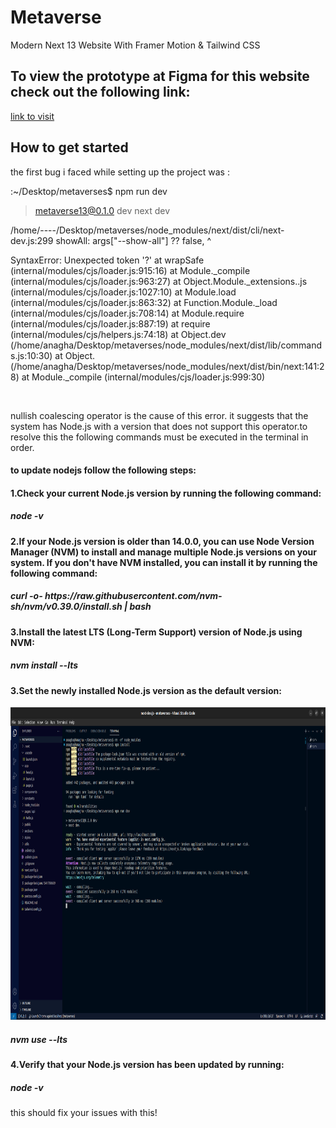 # Metaverse
Modern Next 13 Website With Framer Motion &amp; Tailwind CSS

<h2>To view the prototype at Figma for this website check out the following link: </h2>

<a href="https://www.figma.com/proto/FcrtNOBixgkqtqUZulxtu4/Modern-UI%2FUX-Framer-Motion?type=design&node-id=1-4&t=8xddDqzESEwpsUdI-1&scaling=min-zoom&page-id=0%3A1&mode=design">link to visit</a>

<!-- <p>To get started, you can download the ZIP file by clicking the following link:</p>
<a href="path/to/your/zip/file.zip" download>Download ZIP File</a>
-->

<h2>How to get started</h2>
<p> the first bug i faced while setting up the project was :

:~/Desktop/metaverses$ npm run dev

> metaverse13@0.1.0 dev
> next dev

/home/----/Desktop/metaverses/node_modules/next/dist/cli/next-dev.js:299
                    showAll: args["--show-all"] ?? false,
                                                 ^

SyntaxError: Unexpected token '?'
    at wrapSafe (internal/modules/cjs/loader.js:915:16)
    at Module._compile (internal/modules/cjs/loader.js:963:27)
    at Object.Module._extensions..js (internal/modules/cjs/loader.js:1027:10)
    at Module.load (internal/modules/cjs/loader.js:863:32)
    at Function.Module._load (internal/modules/cjs/loader.js:708:14)
    at Module.require (internal/modules/cjs/loader.js:887:19)
    at require (internal/modules/cjs/helpers.js:74:18)
    at Object.dev (/home/anagha/Desktop/metaverses/node_modules/next/dist/lib/commands.js:10:30)
    at Object.<anonymous> (/home/anagha/Desktop/metaverses/node_modules/next/dist/bin/next:141:28)
    at Module._compile (internal/modules/cjs/loader.js:999:30)

</p>
<br>
<p>nullish coalescing operator is the cause of this error. it suggests that the system has Node.js with a version that does not support this operator.to resolve this the following commands must be executed in the terminal in order.</p>
<h4>to update nodejs follow the following steps:</h4>
<h4>1.Check your current Node.js version by running the following command: </h4>
<h5>node -v</h5>
<h4>2.If your Node.js version is older than 14.0.0, you can use Node Version Manager (NVM) to install and manage multiple Node.js versions on your system. If you don't have NVM installed, you can install it by running the following command:
</h4>
<h5> curl -o- https://raw.githubusercontent.com/nvm-sh/nvm/v0.39.0/install.sh | bash</h5>
<h4>3.Install the latest LTS (Long-Term Support) version of Node.js using NVM: 
</h4>
<h5>nvm install --lts</h5>
<h4>3.Set the newly installed Node.js version as the default version:
</h4>
<img src="https://github.com/anaghaaaa/Metaverse/blob/c3f6837f2019550153aebcfd9d869eac1274ab5c/Screenshot%20from%202023-07-17%2013-19-59.png " alt="npm run dev successful run" width="1000" height="500">

<h5>nvm use --lts</h5>
<h4>4.Verify that your Node.js version has been updated by running: </h4>
<h5>node -v</h5>
<p> this should fix your issues with this!</p>
